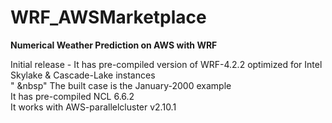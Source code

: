 # WRF_AWSMarketplace

**Numerical Weather Prediction on AWS with WRF**

Initial release   -   It has pre-compiled version of WRF-4.2.2 optimized for Intel Skylake & Cascade-Lake instances  
                      "    &nbsp" The built case is the January-2000 example  
                      It has pre-compiled NCL 6.6.2  
                      It works with AWS-parallelcluster v2.10.1  
